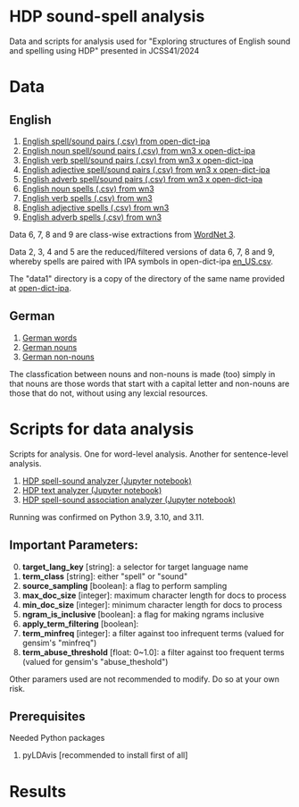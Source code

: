 # HDP sound-spell analysis

Data and scripts for analysis used for "Exploring structures of English sound and spelling using HDP" presented in JCSS41/2024

# Data

## English

1. [English spell/sound pairs (.csv) from open-dict-ipa](data/open-dict-ipa/data1/en_US.csv.gz)
2. [English noun spell/sound pairs (.csv) from wn3 x open-dict-ipa](data/wn3/en_N_only.csv)
3. [English verb spell/sound pairs (.csv) from wn3 x open-dict-ipa](data/wn3/en_V_only.csv)
4. [English adjective spell/sound pairs (.csv) from wn3 x open-dict-ipa](data/wn3/en_A_only.csv)
5. [English adverb spell/sound pairs (.csv) from wn3 x open-dict-ipa](data/wn3/en_R_only.csv)
6. [English noun spells (.csv) from wn3](data/wn3/en_N_only.csv)
7. [English verb spells (.csv) from wn3](data/wn3/en_V_only.csv)
8. [English adjective spells (.csv) from wn3](data/wn3/en_A_only.csv)
9. [English adverb spells (.csv) from wn3](data/wn3/en_R_only.csv)

Data 6, 7, 8 and 9 are class-wise extractions from [WordNet 3](http://wordnet.princeton.edu/).

Data 2, 3, 4 and 5 are the reduced/filtered versions of data 6, 7, 8 and 9, whereby spells are paired with IPA symbols in open-dict-ipa [en_US.csv](data/open-dict-ipa/data1/en_US.csv.gz).

The "data1" directory is a copy of the directory of the same name provided at [open-dict-ipa](https://github.com/open-dict-data/ipa-dict).

## German

1. [German words](data/open-dict-ipa/data1/de.csv.gz)
2. [German nouns](data/open-dict-ipa/data1a/de_N_only.csv.gz)
3. [German non-nouns](data/open-dict-ipa/data1a/de_non_N_only.csv.gz)

The classfication between nouns and non-nouns is made (too) simply in that nouns are those words that start with a capital letter and non-nouns are those that do not, without using any lexcial resources.

# Scripts for data analysis

Scripts for analysis. One for word-level analysis. Another for sentence-level analysis.

1. [HDP spell-sound analyzer (Jupyter notebook)](HDP-spell-sound-analyzer.ipynb)
2. [HDP text analyzer (Jupyter notebook)](HDP-text-analyzer.ipynb)
3. [HDP spell-sound association analyzer (Jupyter notebook)](HDP-spell-sound-association-analyzer.ipynb)

Running was confirmed on Python 3.9, 3.10, and 3.11.

## Important Parameters:

0. **target_lang_key** [string]: a selector for target language name
1. **term_class** [string]: either "spell" or "sound"
2. **source_sampling** [boolean]: a flag to perform sampling
3. **max_doc_size** [integer]: maximum character length for docs to process
4. **min_doc_size** [integer]: minimum character length for docs to process
5. **ngram_is_inclusive** [boolean]: a flag for making ngrams inclusive
6. **apply_term_filtering** [boolean]: 
7. **term_minfreq** [integer]: a filter against too infrequent terms (valued for gensim's "minfreq")
8. **term_abuse_threshold** [float: 0~1.0]: a filter against too frequent terms (valued for gensim's "abuse_theshold")

Other paramers used are not recommended to modify. Do so at your own risk.

## Prerequisites
Needed Python packages

1. pyLDAvis [recommended to install first of all]

# Results
